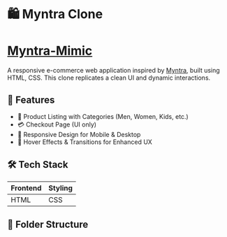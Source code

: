 # 🛍️ Myntra Clone
# [Myntra-Mimic](https://butkii025.github.io/Mimic-e-commerce-platform-/)
A responsive e-commerce web application inspired by [Myntra](https://www.myntra.com), built using HTML, CSS. This clone replicates a clean UI and dynamic interactions.

## 🚀 Features

- 🧥 Product Listing with Categories (Men, Women, Kids, etc.)
- 💳 Checkout Page (UI only)
- 📱 Responsive Design for Mobile & Desktop
- 🎨 Hover Effects & Transitions for Enhanced UX

## 🛠️ Tech Stack

| Frontend | Styling |
|----------|---------|
| HTML     | CSS     | 

## 📂 Folder Structure


